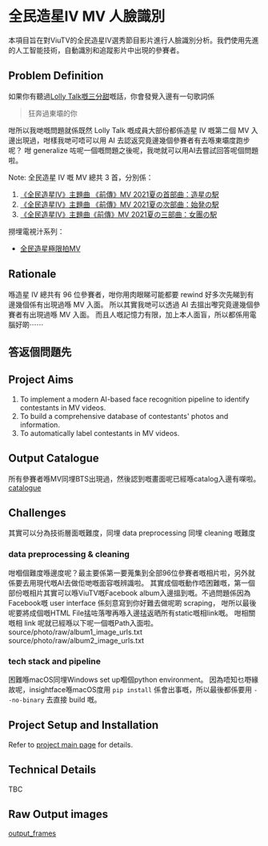 # 全民造星IV MV 人臉識別

本項目旨在對ViuTV的全民造星IV選秀節目影片進行人臉識別分析。我們使用先進的人工智能技術，自動識別和追蹤影片中出現的參賽者。

## Problem Definition

如果你有聽過[Lolly Talk嘅三分甜](https://youtu.be/cTtBqzGI-HM?si=LGG1-lxP52m3lNPI)嘅話，你會發覺入邊有一句歌詞係

> 狂奔過東壩的你  

咁所以我哋嘅問題就係既然 Lolly Talk 嘅成員大部份都係造星 IV 嘅第二個 MV 入邊出現過，咁樣我哋可唔可以用 AI 去認返究竟邊幾個參賽者有去喺東壩度跑步呢？
咁 generalize 咗呢一個嘅問題之後呢，我哋就可以用AI去嘗試回答呢個問題啦。

Note: 全民造星 IV 嘅 MV 總共 3 首，分別係：  
1. [《全民造星IV》主題曲 《前傳》MV 2021夏の首部曲：造星の駅](https://youtu.be/IpuMy0PcPAE?si=54EeV1wjap1IkEeW)  
2. [《全民造星IV》主題曲 《前傳》MV 2021夏の次部曲：始発の駅](https://youtu.be/2thpVqZsKHA?si=Vam2rSjE8sGh2cde)  
3. [《全民造星IV》主題曲《前傳》MV 2021夏の三部曲：女團の駅](https://youtu.be/O8MOUs0sz4U?si=nzdA3CcE10TKcykb)  

撈埋電視汁系列：
- [全民造星極限拍MV](https://youtu.be/gizlTwFUL1M?si=H_ozM3ixzzg77JUp)

## Rationale

喺造星 IV 總共有 96 位參賽者，咁你用肉眼睇可能都要 rewind 好多次先睇到有邊幾個係有出現過喺 MV 入面。
所以其實我哋可以透過 AI 去搵出嚟究竟邊幾個參賽者有出現過喺 MV 入面。
而且人嘅記憶力有限，加上本人面盲，所以都係用電腦好啲⋯⋯

## 答返個問題先




## Project Aims

1. To implement a modern AI-based face recognition pipeline to identify contestants in MV videos.
2. To build a comprehensive database of contestants' photos and information.
3. To automatically label contestants in MV videos.



## Output Catalogue
所有參賽者喺MV同埋BTS出現過，然後認到嘅畫面呢已經喺catalog入邊有㗎啦。
[catalogue](catalogue.md)

## Challenges

其實可以分為技術層面嘅難度，同埋 data preprocessing 同埋 cleaning 嘅難度

### data preprocessing & cleaning
咁嗰個難度喺邊度呢？最主要係第一要蒐集到全部96位參賽者嘅相片啦，另外就係要去用現代嘅AI去做佢哋嘅面容嘅辨識啦。
其實成個嘅動作唔困難嘅，第一個部份嘅相片其實可以喺ViuTV嘅Facebook album入邊搵到嘅。不過問題係因為Facebook嘅 user interface 係刻意寫到你好難去做呢啲 scraping， 咁所以最後呢要將成個嘅HTML File掹咗落嚟再喺入邊掹返晒所有static嘅相link嘅。
咁相關嘅相 link 呢就已經喺以下呢一個嘅Path入面啦。
source/photo/raw/album1_image_urls.txt
source/photo/raw/album2_image_urls.txt

### tech stack and pipeline

困難喺macOS同埋Windows set up嗰個python environment。
因為唔知乜嘢緣故呢，insightface喺macOS度用 ```pip install``` 係會出事嘅，所以最後都係要用 ```--no-binary``` 去直接 build 嘅。

## Project Setup and Installation

Refer to [project main page](https://github.com/yellowcandle/mv-face-recognition) for details.

## Technical Details

TBC

## Raw Output images

[output_frames](https://github.com/yellowcandle/mv-face-recognition/tree/main/output_frames)

